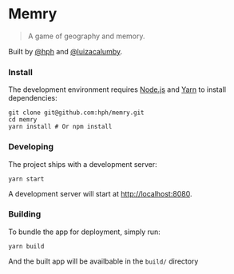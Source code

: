 # Memry

> A game of geography and memory.

Built by [@hph](https://github.com/hph) and [@luizacalumby](https://github.com/luizacalumby).

### Install

The development environment requires [Node.js](https://nodejs.org/en/) and [Yarn](https://yarnpkg.com/en/) to install dependencies:

    git clone git@github.com:hph/memry.git
    cd memry
    yarn install # Or npm install

### Developing

The project ships with a development server:

    yarn start

A development server will start at [http://localhost:8080](http://localhost:8080).

### Building

To bundle the app for deployment, simply run:

    yarn build

And the built app will be availbable in the `build/` directory
